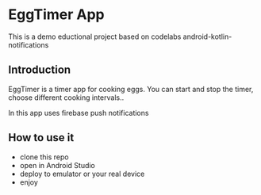 EggTimer App
============================================================================

This is a demo eductional project based on codelabs android-kotlin-notifications

Introduction
------------

EggTimer is a timer app for cooking eggs.
You can start and stop the timer, choose different cooking intervals.. 

In this app uses firebase push notifications

How to use it
-------------

- clone this repo
- open in Android Studio
- deploy to emulator or your real device
- enjoy
